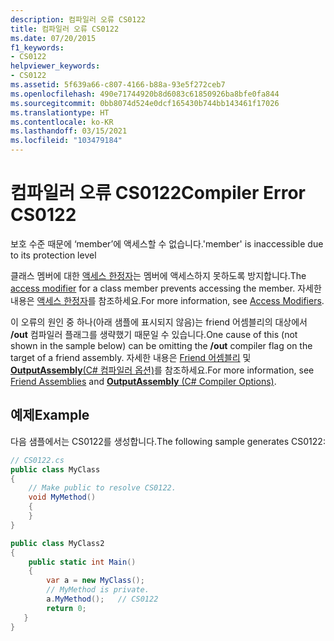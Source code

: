 ```yaml
---
description: 컴파일러 오류 CS0122
title: 컴파일러 오류 CS0122
ms.date: 07/20/2015
f1_keywords:
- CS0122
helpviewer_keywords:
- CS0122
ms.assetid: 5f639a66-c807-4166-b88a-93e5f272ceb7
ms.openlocfilehash: 490e71744920b8d6083c61850926ba8bfe0fa844
ms.sourcegitcommit: 0bb8074d524e0dcf165430b744bb143461f17026
ms.translationtype: HT
ms.contentlocale: ko-KR
ms.lasthandoff: 03/15/2021
ms.locfileid: "103479184"
---
```

# <a name="compiler-error-cs0122"></a><span data-ttu-id="cba93-103">컴파일러 오류 CS0122</span><span class="sxs-lookup"><span data-stu-id="cba93-103">Compiler Error CS0122</span></span>

<span data-ttu-id="cba93-104">보호 수준 때문에 ‘member’에 액세스할 수 없습니다.</span><span class="sxs-lookup"><span data-stu-id="cba93-104">'member' is inaccessible due to its protection level</span></span>

 <span data-ttu-id="cba93-105">클래스 멤버에 대한 [액세스 한정자](../keywords/index.md)는 멤버에 액세스하지 못하도록 방지합니다.</span><span class="sxs-lookup"><span data-stu-id="cba93-105">The [access modifier](../keywords/index.md) for a class member prevents accessing the member.</span></span> <span data-ttu-id="cba93-106">자세한 내용은 [액세스 한정자](../../programming-guide/classes-and-structs/access-modifiers.md)를 참조하세요.</span><span class="sxs-lookup"><span data-stu-id="cba93-106">For more information, see [Access Modifiers](../../programming-guide/classes-and-structs/access-modifiers.md).</span></span>

 <span data-ttu-id="cba93-107">이 오류의 원인 중 하나(아래 샘플에 표시되지 않음)는 friend 어셈블리의 대상에서 **/out** 컴파일러 플래그를 생략했기 때문일 수 있습니다.</span><span class="sxs-lookup"><span data-stu-id="cba93-107">One cause of this (not shown in the sample below) can be omitting the **/out** compiler flag on the target of a friend assembly.</span></span> <span data-ttu-id="cba93-108">자세한 내용은 [Friend 어셈블리](../../../standard/assembly/friend.md) 및 [**OutputAssembly**(C# 컴파일러 옵션)](../compiler-options/output.md#outputassembly)를 참조하세요.</span><span class="sxs-lookup"><span data-stu-id="cba93-108">For more information, see [Friend Assemblies](../../../standard/assembly/friend.md) and [**OutputAssembly** (C# Compiler Options)](../compiler-options/output.md#outputassembly).</span></span>

## <a name="example"></a><span data-ttu-id="cba93-109">예제</span><span class="sxs-lookup"><span data-stu-id="cba93-109">Example</span></span>

 <span data-ttu-id="cba93-110">다음 샘플에서는 CS0122를 생성합니다.</span><span class="sxs-lookup"><span data-stu-id="cba93-110">The following sample generates CS0122:</span></span>

```csharp
// CS0122.cs
public class MyClass
{
    // Make public to resolve CS0122.
    void MyMethod()
    {
    }
}

public class MyClass2
{
    public static int Main()
    {  
        var a = new MyClass();  
        // MyMethod is private.
        a.MyMethod();   // CS0122
        return 0;
   }
}
```
